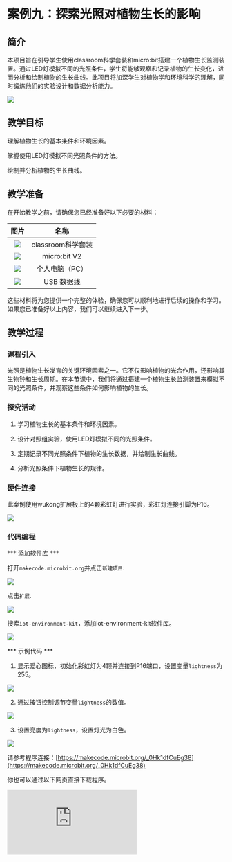 ﻿---
sidebar_position: 9
sidebar_label: 案例九：探索光照对植物生长的影响
---

# 案例九：探索光照对植物生长的影响

## 简介

本项目旨在引导学生使用classroom科学套装和micro:bit搭建一个植物生长监测装置。通过LED灯模拟不同的光照条件，学生将能够观察和记录植物的生长变化，进而分析和绘制植物的生长曲线。此项目将加深学生对植物学和环境科学的理解，同时锻炼他们的实验设计和数据分析能力。

![](https://wiki-media-ef.oss-cn-hongkong.aliyuncs.com/docs/microbit/interesting-case/classroom-science-pack/cases-libraries/images/classroom-science-pack-case-09-01.png)

## 教学目标

理解植物生长的基本条件和环境因素。

掌握使用LED灯模拟不同光照条件的方法。

绘制并分析植物的生长曲线。

## 教学准备

在开始教学之前，请确保您已经准备好以下必要的材料：

| 图片 | 名称 |
| :-: | :-: |
| ![](https://wiki-media-ef.oss-cn-hongkong.aliyuncs.com/docs/microbit/interesting-case/classroom-science-pack/cases-libraries/images/classroom-science-pack-case-01-02.png) | classroom科学套装 |
| ![](https://wiki-media-ef.oss-cn-hongkong.aliyuncs.com/docs/microbit/interesting-case/microbit-smart-climate-kit/cases-libraries/images/microbit-smart-climate-kit-case-01-03.png) | micro:bit V2 |
| ![](https://wiki-media-ef.oss-cn-hongkong.aliyuncs.com/docs/microbit/interesting-case/microbit-smart-climate-kit/cases-libraries/images/microbit-smart-climate-kit-case-01-04.png) | 个人电脑（PC） |
| ![](https://wiki-media-ef.oss-cn-hongkong.aliyuncs.com/docs/microbit/interesting-case/microbit-smart-climate-kit/cases-libraries/images/microbit-smart-climate-kit-case-01-05.png) | USB 数据线 |

这些材料将为您提供一个完整的体验，确保您可以顺利地进行后续的操作和学习。如果您已准备好以上内容，我们可以继续进入下一步。

## 教学过程

### 课程引入

光照是植物生长发育的关键环境因素之一。它不仅影响植物的光合作用，还影响其生物钟和生长周期。在本节课中，我们将通过搭建一个植物生长监测装置来模拟不同的光照条件，并观察这些条件如何影响植物的生长。

### 探究活动

1. 学习植物生长的基本条件和环境因素。

2. 设计对照组实验，使用LED灯模拟不同的光照条件。

3. 定期记录不同光照条件下植物的生长数据，并绘制生长曲线。

4. 分析光照条件下植物生长的规律。

### 硬件连接

此案例使用wukong扩展板上的4颗彩虹灯进行实验，彩虹灯连接引脚为P16。

![](https://wiki-media-ef.oss-cn-hongkong.aliyuncs.com/docs/microbit/interesting-case/classroom-science-pack/cases-libraries/images/classroom-science-pack-case-01-06.png)

### 代码编程

*** 添加软件库 ***

打开``makecode.microbit.org``并点击``新建项目``.

![](https://wiki-media-ef.oss-cn-hongkong.aliyuncs.com/docs/microbit/interesting-case/classroom-science-pack/images/classroom-science-pack-add-extensions-01.png)

点击``扩展``.

![](https://wiki-media-ef.oss-cn-hongkong.aliyuncs.com/docs/microbit/interesting-case/classroom-science-pack/images/classroom-science-pack-add-extensions-02.png)

搜索``iot-environment-kit``，添加iot-environment-kit软件库。

![](https://wiki-media-ef.oss-cn-hongkong.aliyuncs.com/docs/microbit/interesting-case/classroom-science-pack/images/classroom-science-pack-add-extensions-03.png)


*** 示例代码 ***

1. 显示爱心图标，初始化彩虹灯为4颗并连接到P16端口，设置变量``lightness``为255。


![](https://wiki-media-ef.oss-cn-hongkong.aliyuncs.com/docs/microbit/interesting-case/classroom-science-pack/cases-libraries/images/classroom-science-pack-case-09-09.png)

2. 通过按钮控制调节变量``lightness``的数值。

![](https://wiki-media-ef.oss-cn-hongkong.aliyuncs.com/docs/microbit/interesting-case/classroom-science-pack/cases-libraries/images/classroom-science-pack-case-09-10.png)

3. 设置亮度为``lightness``，设置灯光为白色。

![](https://wiki-media-ef.oss-cn-hongkong.aliyuncs.com/docs/microbit/interesting-case/classroom-science-pack/cases-libraries/images/classroom-science-pack-case-09-11.png)






请参考程序连接：[https://makecode.microbit.org/_0Hk1dfCuEg38](https://makecode.microbit.org/_0Hk1dfCuEg38)

你也可以通过以下网页直接下载程序。

<div
    style={{
        position: 'relative',
        paddingBottom: '60%',
        overflow: 'hidden',
    }}
>
    <iframe
        src="https://makecode.microbit.org/_0Hk1dfCuEg38"
        frameborder="0"
        sandbox="allow-popups allow-forms allow-scripts allow-same-origin"
        style={{
            position: 'absolute',
            width: '100%',
            height: '100%',
        }}
    />
</div>

*** 下载程序 ***

使用USB线连接PC和micro:bit V2。

![](https://wiki-media-ef.oss-cn-hongkong.aliyuncs.com/docs/microbit/interesting-case/microbit-smart-climate-kit/cases-libraries/images/connect-microbit.gif)

连接成功后，电脑上会识别出一个名为`MICROBIT`的盘符。

![](https://wiki-media-ef.oss-cn-hongkong.aliyuncs.com/docs/microbit/interesting-case/microbit-smart-climate-kit/cases-libraries/images/microbit-drive.png)

点击左下角的![](https://wiki-media-ef.oss-cn-hongkong.aliyuncs.com/docs/microbit/interesting-case/microbit-smart-climate-kit/cases-libraries/images/download-01.png)，选择`Connect Device`。

![](https://wiki-media-ef.oss-cn-hongkong.aliyuncs.com/docs/microbit/interesting-case/microbit-smart-climate-kit/cases-libraries/images/download-02.png)

点击![](https://wiki-media-ef.oss-cn-hongkong.aliyuncs.com/docs/microbit/interesting-case/microbit-smart-climate-kit/cases-libraries/images/download-03.png)。

![](https://wiki-media-ef.oss-cn-hongkong.aliyuncs.com/docs/microbit/interesting-case/microbit-smart-climate-kit/cases-libraries/images/download-04.png)

点击![](https://wiki-media-ef.oss-cn-hongkong.aliyuncs.com/docs/microbit/interesting-case/microbit-smart-climate-kit/cases-libraries/images/download-05.png)。

![](https://wiki-media-ef.oss-cn-hongkong.aliyuncs.com/docs/microbit/interesting-case/microbit-smart-climate-kit/cases-libraries/images/download-06.png)


在弹出窗口选择`BBC micro:bit CMSIS-DAP`，然后选择连接，至此，我们的micro:bit就已经连接成功。

![](https://wiki-media-ef.oss-cn-hongkong.aliyuncs.com/docs/microbit/interesting-case/microbit-smart-climate-kit/cases-libraries/images/download-07.png)

点击下载程序。

![](https://wiki-media-ef.oss-cn-hongkong.aliyuncs.com/docs/microbit/interesting-case/microbit-smart-climate-kit/cases-libraries/images/download-08.png)


### 团队合作与展示

学生分成小组，共同完成案例的制作和程序编写。

鼓励学生之间相互合作、交流和分享经验。

每个小组有机会向其他小组展示他们制作的案例，并演示。

*** 预期效果：通过按键控制彩虹灯的灯光亮度 ***



### 总结与反思

回顾课程内容，提醒学生掌握了哪些知识和技能。

引导学生讨论他们在制作过程中遇到的问题和困难，以及如何解决这些问题。

引导学生思考光照对植物生长的实际应用，如农业生产和植物栽培。

## 扩展知识

*** 植物的光合作用 ***
光合作用是植物在光照条件下，通过叶绿素吸收光能，将二氧化碳和水转化为葡萄糖和氧气的过程。

*** 光照周期 ***
光照周期，或称光周期，是指植物在一天中所接受光照和黑暗的时间长度。不同的植物对光照周期的需求不同，这对植物的生长和开花有重要影响。

*** 生长曲线 ***
生长曲线是描述植物生长随时间变化的图形，可以用来分析植物的生长速率和生长阶段。
